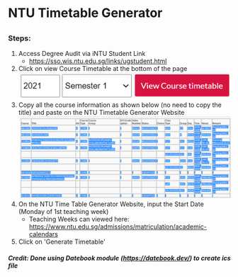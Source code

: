 # NTU Timetable Generator
## 
### Steps:
1. Access Degree Audit via iNTU Student Link
   - https://sso.wis.ntu.edu.sg/links/ugstudent.html
2. Click on view Course Timetable at the bottom of the page <br>
![View Course Timetable](/src/images/viewCourseTimetable.png)
3. Copy all the course information as shown below (no need to copy the title) and paste on the NTU Timetable Generator Website <br>
![Courses](/src/images/courses.png)
4. On the NTU Time Table Generator Website, input the Start Date (Monday of 1st teaching week)
   - Teaching Weeks can viewed here: https://www.ntu.edu.sg/admissions/matriculation/academic-calendars
5. Click on 'Generate Timetable'

##### Credit: Done using Datebook module (https://datebook.dev/) to create ics file